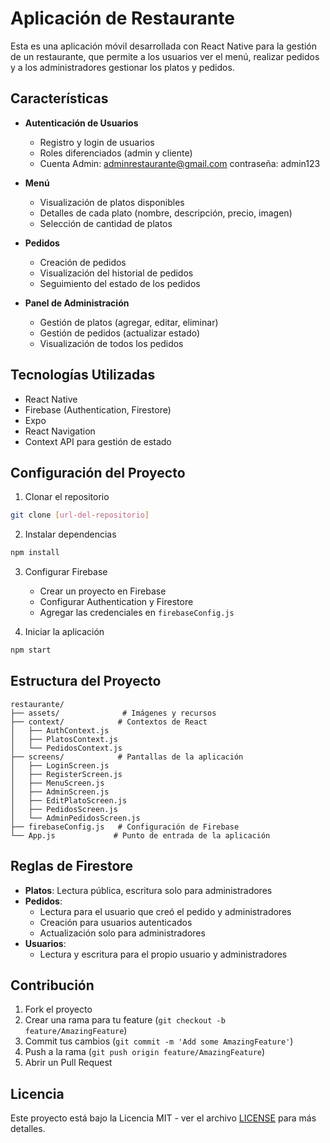 # Aplicación de Restaurante

Esta es una aplicación móvil desarrollada con React Native para la gestión de un restaurante, que permite a los usuarios ver el menú, realizar pedidos y a los administradores gestionar los platos y pedidos.

## Características

- **Autenticación de Usuarios**
  - Registro y login de usuarios
  - Roles diferenciados (admin y cliente)
  - Cuenta Admin: adminrestaurante@gmail.com contraseña: admin123

- **Menú**
  - Visualización de platos disponibles
  - Detalles de cada plato (nombre, descripción, precio, imagen)
  - Selección de cantidad de platos

- **Pedidos**
  - Creación de pedidos
  - Visualización del historial de pedidos
  - Seguimiento del estado de los pedidos

- **Panel de Administración**
  - Gestión de platos (agregar, editar, eliminar)
  - Gestión de pedidos (actualizar estado)
  - Visualización de todos los pedidos

## Tecnologías Utilizadas

- React Native
- Firebase (Authentication, Firestore)
- Expo
- React Navigation
- Context API para gestión de estado

## Configuración del Proyecto

1. Clonar el repositorio
```bash
git clone [url-del-repositorio]
```

2. Instalar dependencias
```bash
npm install
```

3. Configurar Firebase
   - Crear un proyecto en Firebase
   - Configurar Authentication y Firestore
   - Agregar las credenciales en `firebaseConfig.js`

4. Iniciar la aplicación
```bash
npm start
```

## Estructura del Proyecto

```
restaurante/
├── assets/              # Imágenes y recursos
├── context/            # Contextos de React
│   ├── AuthContext.js
│   ├── PlatosContext.js
│   └── PedidosContext.js
├── screens/            # Pantallas de la aplicación
│   ├── LoginScreen.js
│   ├── RegisterScreen.js
│   ├── MenuScreen.js
│   ├── AdminScreen.js
│   ├── EditPlatoScreen.js
│   ├── PedidosScreen.js
│   └── AdminPedidosScreen.js
├── firebaseConfig.js   # Configuración de Firebase
└── App.js             # Punto de entrada de la aplicación
```

## Reglas de Firestore

- **Platos**: Lectura pública, escritura solo para administradores
- **Pedidos**: 
  - Lectura para el usuario que creó el pedido y administradores
  - Creación para usuarios autenticados
  - Actualización solo para administradores
- **Usuarios**: 
  - Lectura y escritura para el propio usuario y administradores

## Contribución

1. Fork el proyecto
2. Crear una rama para tu feature (`git checkout -b feature/AmazingFeature`)
3. Commit tus cambios (`git commit -m 'Add some AmazingFeature'`)
4. Push a la rama (`git push origin feature/AmazingFeature`)
5. Abrir un Pull Request

## Licencia

Este proyecto está bajo la Licencia MIT - ver el archivo [LICENSE](LICENSE) para más detalles.

